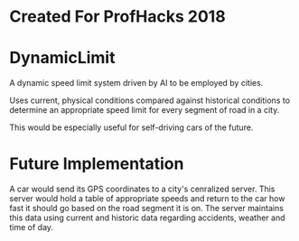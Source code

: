 # Created For ProfHacks 2018
# DynamicLimit

A dynamic speed limit system driven by AI 
to be employed by cities.

Uses current, physical conditions compared against historical conditions 
to determine an appropriate speed limit
for every segment of road in a city.

This would be especially useful for self-driving cars of the future.

# Future Implementation
A car would send its GPS coordinates to a city's cenralized server.
This server would hold a table of appropriate speeds and return to the
car how fast it should go based on the road segment it is on.
The server maintains this data using current and historic data
regarding accidents, weather and time of day.
